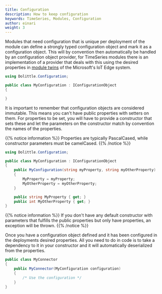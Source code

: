 ```yaml
---
title: Configuration
description: How to keep configuration
keywords: TimeSeries, Modules, Configuration
author: einari
weight: 3
---
```

Modules that need configuration that is unique per deployment of the module
can define a strongly typed configuration object and mark it as a configuration
object. This will by convention then automatically be handled by an
configuration object provider, for TimeSeries modules there is an implementation
of a provider that deals with this using the desired properties in
[module twins](https://docs.microsoft.com/en-us/azure/iot-hub/iot-hub-devguide-module-twins) of
the Microsoft's IoT Edge system.

```csharp
using Dolittle.Configuration;

public class MyConfiguration : IConfigurationObject
{

}
```

It is important to remember that configuration objects are considered immutable.
This means you can't have public properties with setters on them. For properties
to be set, you will have to provide a constructor that sets these and let the
parameters on the constructor match by convention the names of the properties.

{{% notice information %}}
Properties are typically PascalCased, while constructor parameters must be camelCased.
{{% /notice %}}

```csharp
using Dolittle.Configuration;

public class MyConfiguration : IConfigurationObject
{
    public MyConfiguration(string myProperty, string myOtherProperty)
    {
        MyProperty = myProperty;
        MyOtherProperty = myOtherProperty;
    }

    public string MyProperty { get; }
    public int MyOtherProperty { get; }
}
```

{{% notice information %}}
If you don't have any default constructor with parameters that fulfills the public
properties but only have properties, an exception will be thrown.
{{% /notice %}}

Once you have a configuration object defined and it has been configured in the deployments
desired properties. All you need to do in code is to take a dependency to it in your
constructor and it will automatically deserialized from the properties.

```csharp
public class MyConnector
{
    public MyConnector(MyConfiguration configuration)
    {
        /* Use the configuration */
    }
}
```
